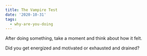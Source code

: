 ```yaml
---
title: The Vampire Test
date: '2020-10-31'
tags:
  - why-are-you-doing
---
```


After doing something, take a moment and think about how it felt.

Did you get energized and motivated or exhausted and drained?
